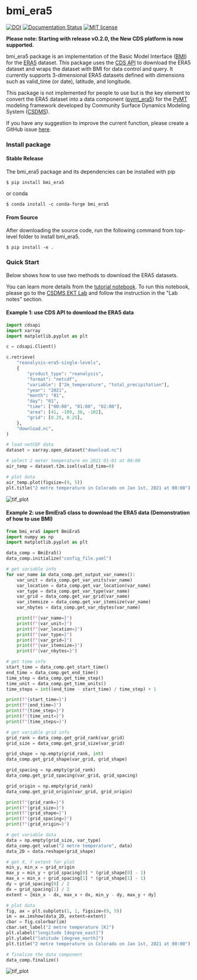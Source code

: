 # bmi_era5
[![DOI](https://zenodo.org/badge/402911538.svg)](https://zenodo.org/doi/10.5281/zenodo.10368878)
[![Documentation Status](https://readthedocs.org/projects/bmi_era5/badge/?version=latest)](https://bmi-era5.readthedocs.io/en/latest/?badge=latest)
[![MIT license](https://img.shields.io/badge/License-MIT-blue.svg)](https://github.com/gantian127/bmi_era5/blob/master/LICENSE.txt)

**Please note: Starting with release v0.2.0, the New CDS platform is now supported.**

bmi_era5 package is an implementation of the Basic Model Interface ([BMI](https://bmi-spec.readthedocs.io/en/latest/))
for the [ERA5](https://confluence.ecmwf.int/display/CKB/ERA5) dataset.
This package uses the [CDS API](https://cds.climate.copernicus.eu/how-to-api) to download
the ERA5 dataset and wraps the dataset with BMI for data control and query.
It currently supports 3-dimensional ERA5
datasets defined with dimensions such as valid_time (or date), latitude, and longitude.

This package is not implemented for people to use but is the key element to convert the ERA5 dataset into
a data component ([pymt_era5](https://pymt-era5.readthedocs.io/)) for
the [PyMT](https://pymt.readthedocs.io/en/latest/?badge=latest) modeling framework developed
by Community Surface Dynamics Modeling System ([CSDMS](https://csdms.colorado.edu/wiki/Main_Page)).

If you have any suggestion to improve the current function, please create a GitHub issue
[here](https://github.com/gantian127/bmi_era5/issues).


### Install package

#### Stable Release

The bmi_era5 package and its dependencies can be installed with pip
```
$ pip install bmi_era5
```

or conda
```
$ conda install -c conda-forge bmi_era5
```

#### From Source

After downloading the source code, run the following command from top-level folder
to install bmi_era5.
```
$ pip install -e .
```

### Quick Start
Below shows how to use two methods to download the ERA5 datasets.

You can learn more details from the [tutorial notebook](https://github.com/gantian127/bmi_era5/blob/master/notebooks/bmi_era5.ipynb).
To run this notebook, please go to the [CSDMS EKT Lab](https://csdms.colorado.edu/wiki/Lab-0018) and follow the instruction in the "Lab notes" section.

#### Example 1: use CDS API to download the ERA5 data

```python
import cdsapi
import xarray
import matplotlib.pyplot as plt

c = cdsapi.Client()

c.retrieve(
    "reanalysis-era5-single-levels",
    {
        "product_type": "reanalysis",
        "format": "netcdf",
        "variable": ["2m_temperature", "total_precipitation"],
        "year": "2021",
        "month": "01",
        "day": "01",
        "time": ["00:00", "01:00", "02:00"],
        "area": [41, -109, 36, -102],
        "grid": [0.25, 0.25],
    },
    "download.nc",
)

# load netCDF data
dataset = xarray.open_dataset("download.nc")

# select 2 meter temperature on 2021-01-01 at 00:00
air_temp = dataset.t2m.isel(valid_time=0)

# plot data
air_temp.plot(figsize=(9, 5))
plt.title("2 metre temperature in Colorado on Jan 1st, 2021 at 00:00")
```
![tif_plot](docs/source/_static/tif_plot.png)


#### Example 2: use BmiEra5 class to download the ERA5 data (Demonstration of how to use BMI)

```python
from bmi_era5 import BmiEra5
import numpy as np
import matplotlib.pyplot as plt

data_comp = BmiEra5()
data_comp.initialize("config_file.yaml")

# get variable info
for var_name in data_comp.get_output_var_names():
    var_unit = data_comp.get_var_units(var_name)
    var_location = data_comp.get_var_location(var_name)
    var_type = data_comp.get_var_type(var_name)
    var_grid = data_comp.get_var_grid(var_name)
    var_itemsize = data_comp.get_var_itemsize(var_name)
    var_nbytes = data_comp.get_var_nbytes(var_name)

    print(f"{var_name=}")
    print(f"{var_unit=}")
    print(f"{var_location=}")
    print(f"{var_type=}")
    print(f"{var_grid=}")
    print(f"{var_itemsize=}")
    print(f"{var_nbytes=}")

# get time info
start_time = data_comp.get_start_time()
end_time = data_comp.get_end_time()
time_step = data_comp.get_time_step()
time_unit = data_comp.get_time_units()
time_steps = int((end_time - start_time) / time_step) + 1

print(f"{start_time=}")
print(f"{end_time=}")
print(f"{time_step=}")
print(f"{time_unit=}")
print(f"{time_steps=}")

# get variable grid info
grid_rank = data_comp.get_grid_rank(var_grid)
grid_size = data_comp.get_grid_size(var_grid)

grid_shape = np.empty(grid_rank, int)
data_comp.get_grid_shape(var_grid, grid_shape)

grid_spacing = np.empty(grid_rank)
data_comp.get_grid_spacing(var_grid, grid_spacing)

grid_origin = np.empty(grid_rank)
data_comp.get_grid_origin(var_grid, grid_origin)

print(f"{grid_rank=}")
print(f"{grid_size=}")
print(f"{grid_shape=}")
print(f"{grid_spacing=}")
print(f"{grid_origin=}")

# get variable data
data = np.empty(grid_size, var_type)
data_comp.get_value("2 metre temperature", data)
data_2D = data.reshape(grid_shape)

# get X, Y extent for plot
min_y, min_x = grid_origin
max_y = min_y + grid_spacing[0] * (grid_shape[0] - 1)
max_x = min_x + grid_spacing[1] * (grid_shape[1] - 1)
dy = grid_spacing[0] / 2
dx = grid_spacing[1] / 2
extent = [min_x - dx, max_x + dx, min_y - dy, max_y + dy]

# plot data
fig, ax = plt.subplots(1, 1, figsize=(9, 5))
im = ax.imshow(data_2D, extent=extent)
cbar = fig.colorbar(im)
cbar.set_label("2 metre temperature [K]")
plt.xlabel("longitude [degree_east]")
plt.ylabel("latitude [degree_north]")
plt.title("2 metre temperature in Colorado on Jan 1st, 2021 at 00:00")

# finalize the data component
data_comp.finalize()
```

![tif_plot](docs/source/_static/tif_plot.png)
